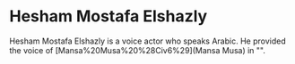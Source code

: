 # Hesham Mostafa Elshazly

Hesham Mostafa Elshazly is a voice actor who speaks Arabic. He provided the voice of [Mansa%20Musa%20%28Civ6%29](Mansa Musa) in "".
